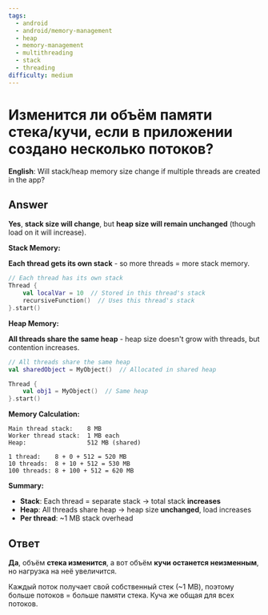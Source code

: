 ```yaml
---
tags:
  - android
  - android/memory-management
  - heap
  - memory-management
  - multithreading
  - stack
  - threading
difficulty: medium
---
```


# Изменится ли объём памяти стека/кучи, если в приложении создано несколько потоков?

**English**: Will stack/heap memory size change if multiple threads are created in the app?

## Answer

**Yes**, **stack size will change**, but **heap size will remain unchanged** (though load on it will increase).

**Stack Memory:**

**Each thread gets its own stack** - so more threads = more stack memory.

```kotlin
// Each thread has its own stack
Thread {
    val localVar = 10  // Stored in this thread's stack
    recursiveFunction()  // Uses this thread's stack
}.start()
```

**Heap Memory:**

**All threads share the same heap** - heap size doesn't grow with threads, but contention increases.

```kotlin
// All threads share the same heap
val sharedObject = MyObject()  // Allocated in shared heap

Thread {
    val obj1 = MyObject()  // Same heap
}.start()
```

**Memory Calculation:**

```
Main thread stack:    8 MB
Worker thread stack:  1 MB each
Heap:                 512 MB (shared)

1 thread:    8 + 0 + 512 = 520 MB
10 threads:  8 + 10 + 512 = 530 MB
100 threads: 8 + 100 + 512 = 620 MB
```

**Summary:**

- **Stack**: Each thread = separate stack → total stack **increases**
- **Heap**: All threads share heap → heap size **unchanged**, load increases
- **Per thread**: ~1 MB stack overhead

## Ответ

**Да**, объём **стека изменится**, а вот объём **кучи останется неизменным**, но нагрузка на неё увеличится.

Каждый поток получает свой собственный стек (~1 MB), поэтому больше потоков = больше памяти стека. Куча же общая для всех потоков.

